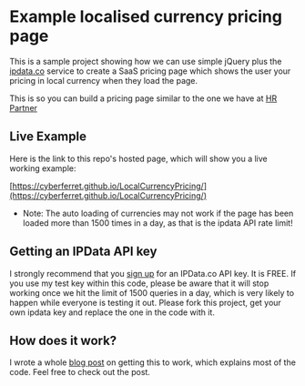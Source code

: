 # Example localised currency pricing page

This is a sample project showing how we can use simple jQuery plus the [ipdata.co](https://ipdata.co) service to create a SaaS pricing page which shows the user your pricing in local currency when they load the page.

This is so you can build a pricing page similar to the one we have at [HR Partner](https://www.hrpartner.io/pricing.html)

## Live Example

Here is the link to this repo's hosted page, which will show you a live working example:

[https://cyberferret.github.io/LocalCurrencyPricing/](https://cyberferret.github.io/LocalCurrencyPricing/)

* Note: The auto loading of currencies may not work if the page has been loaded more than 1500 times in a day, as that is the ipdata API rate limit!

## Getting an IPData API key

I strongly recommend that you [sign up](https://ipdata.co) for an IPData.co API key.  It is FREE.  If you use my test key within this code, please be aware that it will stop working once we hit the limit of 1500 queries in a day, which is very likely to happen while everyone is testing it out.  Please fork this project, get your own ipdata key and replace the one in the code with it.


## How does it work?

I wrote a whole [blog post](http://devan.blaze.com.au/blog/2018/8/1/building-a-pricing-screen-which-reflects-local-currency) on getting this to work, which explains most of the code.  Feel free to check out the post.



